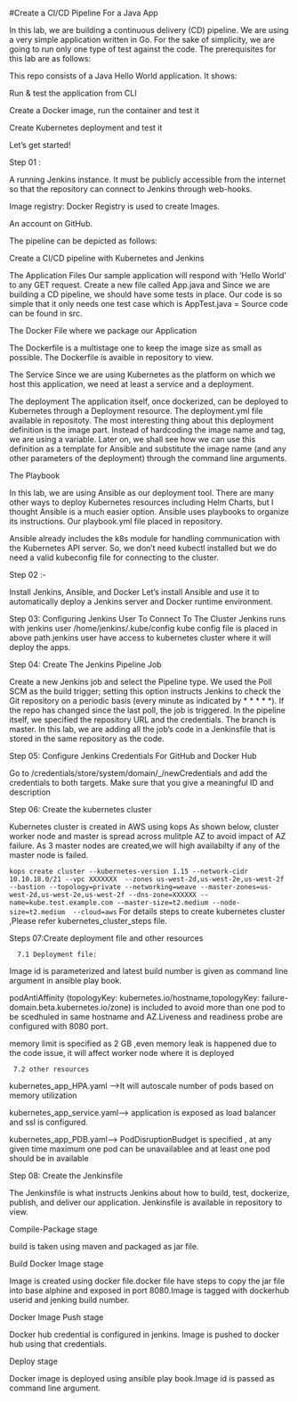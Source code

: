 #Create a CI/CD Pipeline For a Java App

In this lab, we are building a continuous delivery (CD) pipeline. We are using a very simple application written in Go. For the sake of simplicity, we are going to run only one type of test against the code. The prerequisites for this lab are as follows:

This repo consists of a Java Hello World application. It shows:

Run & test the application from CLI

Create a Docker image, run the container and test it

Create Kubernetes deployment and test it

Let’s get started!

Step 01 : 

A running Jenkins instance. It must be publicly accessible from the internet so that the repository can connect to Jenkins through web-hooks.

Image registry: Docker Registry is used to create Images.

An account on GitHub. 

The pipeline can be depicted as follows:

Create a CI/CD pipeline with Kubernetes and Jenkins

The Application Files
Our sample application will respond with ‘Hello World’ to any GET request. Create a new file called App.java and Since we are building a CD pipeline, we should have some tests in place. Our code is so simple that it only needs one test case which is AppTest.java = Source code can be found in src.

The Docker File where we package our Application

The Dockerfile is a multistage one to keep the image size as small as possible. The Dockerfile is avaible in repository to view.

The Service
Since we are using Kubernetes as the platform on which we host this application, we need at least a service and a deployment.

The deployment
The application itself, once dockerized, can be deployed to Kubernetes through a Deployment resource. The deployment.yml file available in repositoty. The most interesting thing about this deployment definition is the image part. Instead of hardcoding the image name and tag, we are using a variable. Later on, we shall see how we can use this definition as a template for Ansible and substitute the image name (and any other parameters of the deployment) through the command line arguments. 

The Playbook

In this lab, we are using Ansible as our deployment tool. There are many other ways to deploy Kubernetes resources including Helm Charts, but I thought Ansible is a much easier option. Ansible uses playbooks to organize its instructions. Our playbook.yml file placed in repository.

Ansible already includes the k8s module for handling communication with the Kubernetes API server. So, we don’t need kubectl installed but we do need a valid kubeconfig file for connecting to the cluster.


Step 02 :-

Install Jenkins, Ansible, and Docker
Let’s install Ansible and use it to automatically deploy a Jenkins server and Docker runtime environment.

Step 03: Configuring Jenkins User To Connect To The Cluster
Jenkins runs with jenkins user /home/jenkins/.kube/config kube config file is placed in above path.jenkins user have access to kubernetes cluster where it will deploy the apps.

Step 04: Create The Jenkins Pipeline Job

Create a new Jenkins job and select the Pipeline type. We used the Poll SCM as the build trigger; setting this option instructs Jenkins to check the Git repository on a periodic basis (every minute as indicated by * * * * *). If the repo has changed since the last poll, the job is triggered.
In the pipeline itself, we specified the repository URL and the credentials. The branch is master.
In this lab, we are adding all the job’s code in a Jenkinsfile that is stored in the same repository as the code.

Step 05: Configure Jenkins Credentials For GitHub and Docker Hub

Go to /credentials/store/system/domain/_/newCredentials and add the credentials to both targets. Make sure that you give a meaningful ID and description

Step 06: Create the kubernetes cluster

Kubernetes cluster is created in AWS using kops 
As shown below, cluster worker node  and master is spread across mulitple AZ to avoid impact of AZ failure.
As 3 master nodes are created,we will high availabilty if any of the master node is failed.

```kops create cluster --kubernetes-version 1.15 --network-cidr 10.10.18.0/21 --vpc XXXXXXX  --zones us-west-2d,us-west-2e,us-west-2f --bastion --topology=private --networking=weave --master-zones=us-west-2d,us-west-2e,us-west-2f --dns-zone=XXXXXX --name=kube.test.example.com --master-size=t2.medium --node-size=t2.medium  --cloud=aws```
For details steps to create kubernetes cluster ,Please refer kubernetes_cluster_steps file.

Steps 07:Create deployment  file and other resources

      7.1 Deployment file:
      
Image id is parameterized and latest build number is given as command line argument in ansible play book.

podAntiAffinity (topologyKey: kubernetes.io/hostname,topologyKey: failure-domain.beta.kubernetes.io/zone) is included to avoid  more than one pod  to be scedhuled in same hostname and AZ.Liveness and readiness probe are configured with 8080 port. 

memory limit is specified as 2 GB ,even memory leak is happened due to the code issue, it will affect worker node where it is deployed 

     7.2 other resources
     
kubernetes_app_HPA.yaml -->It will autoscale number of pods based on memory utilization

kubernetes_app_service.yaml--> application is exposed as load balancer and ssl is configured.

kubernetes_app_PDB.yaml--> PodDisruptionBudget is specified , at any given time maximum one pod can be unavailablee  and at least one pod should be in available

Step 08: Create the Jenkinsfile

The Jenkinsfile is what instructs Jenkins about how to build, test, dockerize, publish, and deliver our application. Jenkinsfile is available in repository to view.
 
Compile-Package stage
 
 build is taken using maven and packaged as jar file.
 
 Build Docker Image stage
 
 Image is created using docker file.docker file have steps to copy the jar file into base alphine and      exposed in  port 8080.Image   is tagged with dockerhub userid and jenking build number.
 
 Docker Image Push stage
 
 Docker hub credential is configured in jenkins. Image is pushed to docker hub using that credentials.
 
 Deploy stage
 
 Docker image is deployed using ansible play book.Image id is passed as command line argument.
 
 
